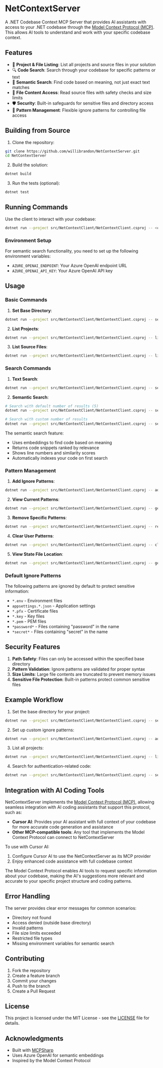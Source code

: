 # NetContextServer

A .NET Codebase Context MCP Server that provides AI assistants with access to your .NET codebase through the [Model Context Protocol (MCP)](https://modelcontextprotocol.io/introduction). This allows AI tools to understand and work with your specific codebase context.

## Features

- 📁 **Project & File Listing**: List all projects and source files in your solution
- 🔍 **Code Search**: Search through your codebase for specific patterns or text
- 🧠 **Semantic Search**: Find code based on meaning, not just exact text matches
- 📖 **File Content Access**: Read source files with safety checks and size limits
- 🛡️ **Security**: Built-in safeguards for sensitive files and directory access
- 🎯 **Pattern Management**: Flexible ignore patterns for controlling file access

## Building from Source

1. Clone the repository:
```bash
git clone https://github.com/willibrandon/NetContextServer.git
cd NetContextServer
```

2. Build the solution:
```bash
dotnet build
```

3. Run the tests (optional):
```bash
dotnet test
```

## Running Commands

Use the client to interact with your codebase:
```bash
dotnet run --project src/NetContextClient/NetContextClient.csproj -- <command> [options]
```

### Environment Setup

For semantic search functionality, you need to set up the following environment variables:
- `AZURE_OPENAI_ENDPOINT`: Your Azure OpenAI endpoint URL
- `AZURE_OPENAI_API_KEY`: Your Azure OpenAI API key

## Usage

### Basic Commands

1. **Set Base Directory**:
```bash
dotnet run --project src/NetContextClient/NetContextClient.csproj -- set-base-dir --directory "D:\YourProject"
```

2. **List Projects**:
```bash
dotnet run --project src/NetContextClient/NetContextClient.csproj -- list-projects-in-dir --directory "D:\YourProject\src"
```

3. **List Source Files**:
```bash
dotnet run --project src/NetContextClient/NetContextClient.csproj -- list-source-files --project-dir "D:\YourProject\src\YourProject"
```

### Search Commands

1. **Text Search**:
```bash
dotnet run --project src/NetContextClient/NetContextClient.csproj -- search-code --text "authentication"
```

2. **Semantic Search**:
```bash
# Search with default number of results (5)
dotnet run --project src/NetContextClient/NetContextClient.csproj -- semantic-search --query "handle user authentication"

# Search with custom number of results
dotnet run --project src/NetContextClient/NetContextClient.csproj -- semantic-search --query "database connection string" --top 10
```

The semantic search feature:
- Uses embeddings to find code based on meaning
- Returns code snippets ranked by relevance
- Shows line numbers and similarity scores
- Automatically indexes your code on first search

### Pattern Management

1. **Add Ignore Patterns**:
```bash
dotnet run --project src/NetContextClient/NetContextClient.csproj -- add-ignore-patterns --patterns "*.txt" "*.log"
```

2. **View Current Patterns**:
```bash
dotnet run --project src/NetContextClient/NetContextClient.csproj -- get-ignore-patterns
```

3. **Remove Specific Patterns**:
```bash
dotnet run --project src/NetContextClient/NetContextClient.csproj -- remove-ignore-patterns --patterns "*.txt"
```

4. **Clear User Patterns**:
```bash
dotnet run --project src/NetContextClient/NetContextClient.csproj -- clear-ignore-patterns
```

5. **View State File Location**:
```bash
dotnet run --project src/NetContextClient/NetContextClient.csproj -- get-state-file-location
```

### Default Ignore Patterns

The following patterns are ignored by default to protect sensitive information:
- `*.env` - Environment files
- `appsettings.*.json` - Application settings
- `*.pfx` - Certificate files
- `*.key` - Key files
- `*.pem` - PEM files
- `*password*` - Files containing "password" in the name
- `*secret*` - Files containing "secret" in the name

## Security Features

1. **Path Safety**: Files can only be accessed within the specified base directory
2. **Pattern Validation**: Ignore patterns are validated for proper syntax
3. **Size Limits**: Large file contents are truncated to prevent memory issues
4. **Sensitive File Protection**: Built-in patterns protect common sensitive files

## Example Workflow

1. Set the base directory for your project:
```bash
dotnet run --project src/NetContextClient/NetContextClient.csproj -- set-base-dir --directory "D:\Projects\MyApp"
```

2. Set up custom ignore patterns:
```bash
dotnet run --project src/NetContextClient/NetContextClient.csproj -- add-ignore-patterns --patterns "*.generated.cs" "*.designer.cs"
```

3. List all projects:
```bash
dotnet run --project src/NetContextClient/NetContextClient.csproj -- list-projects-in-dir --directory "D:\Projects\MyApp\src"
```

4. Search for authentication-related code:
```bash
dotnet run --project src/NetContextClient/NetContextClient.csproj -- semantic-search --query "user authentication and authorization logic"
```

## Integration with AI Coding Tools

NetContextServer implements the [Model Context Protocol (MCP)](https://modelcontextprotocol.io/introduction), allowing seamless integration with AI coding assistants that support this protocol, such as:

- **Cursor AI**: Provides your AI assistant with full context of your codebase for more accurate code generation and assistance
- **Other MCP-compatible tools**: Any tool that implements the Model Context Protocol can connect to NetContextServer

To use with Cursor AI:
1. Configure Cursor AI to use the NetContextServer as its MCP provider
2. Enjoy enhanced code assistance with full codebase context

The Model Context Protocol enables AI tools to request specific information about your codebase, making the AI's suggestions more relevant and accurate to your specific project structure and coding patterns.

## Error Handling

The server provides clear error messages for common scenarios:
- Directory not found
- Access denied (outside base directory)
- Invalid patterns
- File size limits exceeded
- Restricted file types
- Missing environment variables for semantic search

## Contributing

1. Fork the repository
2. Create a feature branch
3. Commit your changes
4. Push to the branch
5. Create a Pull Request

## License

This project is licensed under the MIT License - see the [LICENSE](./LICENSE) file for details.

## Acknowledgments

- Built with [MCPSharp](https://github.com/afrise/MCPSharp)
- Uses Azure OpenAI for semantic embeddings
- Inspired by the Model Context Protocol 